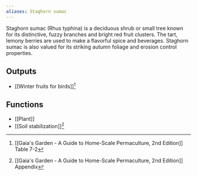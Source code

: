 ```yaml
---
aliases: Staghorn sumac
---
```

Staghorn sumac (Rhus typhina) is a deciduous shrub or small tree known for its distinctive, fuzzy branches and bright red fruit clusters. The tart, lemony berries are used to make a flavorful spice and beverages. Staghorn sumac is also valued for its striking autumn foliage and erosion control properties.
## Outputs
- [[Winter fruits for birds]][^1]
## Functions
- [[Plant]]
- [[Soil stabilization]][^2]

[^1]: [[Gaia's Garden - A Guide to Home-Scale Permaculture, 2nd Edition]] Table 7-2
[^2]: [[Gaia's Garden - A Guide to Home-Scale Permaculture, 2nd Edition]] Appendix